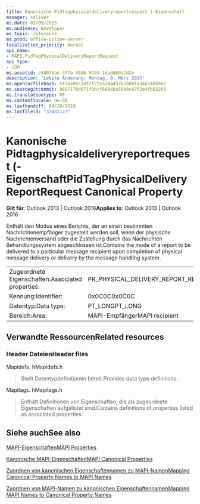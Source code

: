 ```yaml
---
title: Kanonische Pidtagphysicaldeliveryreportrequest (-Eigenschaft
manager: soliver
ms.date: 03/09/2015
ms.audience: Developer
ms.topic: reference
ms.prod: office-online-server
localization_priority: Normal
api_name:
- MAPI.PidTagPhysicalDeliveryReportRequest
api_type:
- COM
ms.assetid: e34070ae-4f7a-4506-9749-1dadd60a7d2e
description: 'Letzte Änderung: Montag, 9. März 2015'
ms.openlocfilehash: 5f3ea9ec2df2f22ca14ad32bcb08fa34614d69e2
ms.sourcegitcommit: 8657170d071f9bcf680aba50b9c07f2a4fb82283
ms.translationtype: MT
ms.contentlocale: de-DE
ms.lasthandoff: 04/28/2019
ms.locfileid: "33431127"
---
```

# <a name="pidtagphysicaldeliveryreportrequest-canonical-property"></a><span data-ttu-id="e2593-103">Kanonische Pidtagphysicaldeliveryreportrequest (-Eigenschaft</span><span class="sxs-lookup"><span data-stu-id="e2593-103">PidTagPhysicalDeliveryReportRequest Canonical Property</span></span>

  
  
<span data-ttu-id="e2593-104">**Gilt für**: Outlook 2013 | Outlook 2016</span><span class="sxs-lookup"><span data-stu-id="e2593-104">**Applies to**: Outlook 2013 | Outlook 2016</span></span> 
  
<span data-ttu-id="e2593-105">Enthält den Modus eines Berichts, der an einen bestimmten Nachrichtenempfänger zugestellt werden soll, wenn der physische Nachrichtenversand oder die Zustellung durch das Nachrichten Behandlungssystem abgeschlossen ist.</span><span class="sxs-lookup"><span data-stu-id="e2593-105">Contains the mode of a report to be delivered to a particular message recipient upon completion of physical message delivery or delivery by the message handling system.</span></span>
  
|||
|:-----|:-----|
|<span data-ttu-id="e2593-106">Zugeordnete Eigenschaften:</span><span class="sxs-lookup"><span data-stu-id="e2593-106">Associated properties:</span></span>  <br/> |<span data-ttu-id="e2593-107">PR_PHYSICAL_DELIVERY_REPORT_REQUEST</span><span class="sxs-lookup"><span data-stu-id="e2593-107">PR_PHYSICAL_DELIVERY_REPORT_REQUEST</span></span>  <br/> |
|<span data-ttu-id="e2593-108">Kennung:</span><span class="sxs-lookup"><span data-stu-id="e2593-108">Identifier:</span></span>  <br/> |<span data-ttu-id="e2593-109">0x0C0C</span><span class="sxs-lookup"><span data-stu-id="e2593-109">0x0C0C</span></span>  <br/> |
|<span data-ttu-id="e2593-110">Datentyp:</span><span class="sxs-lookup"><span data-stu-id="e2593-110">Data type:</span></span>  <br/> |<span data-ttu-id="e2593-111">PT_LONG</span><span class="sxs-lookup"><span data-stu-id="e2593-111">PT_LONG</span></span>  <br/> |
|<span data-ttu-id="e2593-112">Bereich:</span><span class="sxs-lookup"><span data-stu-id="e2593-112">Area:</span></span>  <br/> |<span data-ttu-id="e2593-113">MAPI-Empfänger</span><span class="sxs-lookup"><span data-stu-id="e2593-113">MAPI recipient</span></span>  <br/> |
   
## <a name="related-resources"></a><span data-ttu-id="e2593-114">Verwandte Ressourcen</span><span class="sxs-lookup"><span data-stu-id="e2593-114">Related resources</span></span>

### <a name="header-files"></a><span data-ttu-id="e2593-115">Header Dateien</span><span class="sxs-lookup"><span data-stu-id="e2593-115">Header files</span></span>

<span data-ttu-id="e2593-116">Mapidefs. h</span><span class="sxs-lookup"><span data-stu-id="e2593-116">Mapidefs.h</span></span>
  
> <span data-ttu-id="e2593-117">Stellt Datentypdefinitionen bereit.</span><span class="sxs-lookup"><span data-stu-id="e2593-117">Provides data type definitions.</span></span>
    
<span data-ttu-id="e2593-118">Mapitags. h</span><span class="sxs-lookup"><span data-stu-id="e2593-118">Mapitags.h</span></span>
  
> <span data-ttu-id="e2593-119">Enthält Definitionen von Eigenschaften, die als zugeordnete Eigenschaften aufgelistet sind.</span><span class="sxs-lookup"><span data-stu-id="e2593-119">Contains definitions of properties listed as associated properties.</span></span>
    
## <a name="see-also"></a><span data-ttu-id="e2593-120">Siehe auch</span><span class="sxs-lookup"><span data-stu-id="e2593-120">See also</span></span>



[<span data-ttu-id="e2593-121">MAPI-Eigenschaften</span><span class="sxs-lookup"><span data-stu-id="e2593-121">MAPI Properties</span></span>](mapi-properties.md)
  
[<span data-ttu-id="e2593-122">Kanonische MAPI-Eigenschaften</span><span class="sxs-lookup"><span data-stu-id="e2593-122">MAPI Canonical Properties</span></span>](mapi-canonical-properties.md)
  
[<span data-ttu-id="e2593-123">Zuordnen von kanonischen Eigenschaftennamen zu MAPI-Namen</span><span class="sxs-lookup"><span data-stu-id="e2593-123">Mapping Canonical Property Names to MAPI Names</span></span>](mapping-canonical-property-names-to-mapi-names.md)
  
[<span data-ttu-id="e2593-124">Zuordnen von MAPI-Namen zu kanonischen Eigenschaftennamen</span><span class="sxs-lookup"><span data-stu-id="e2593-124">Mapping MAPI Names to Canonical Property Names</span></span>](mapping-mapi-names-to-canonical-property-names.md)

